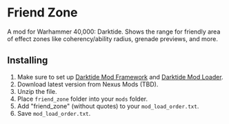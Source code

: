 # Friend Zone
A mod for Warhammer 40,000: Darktide. Shows the range for friendly area of effect zones like coherency/ability radius, grenade previews, and more.

## Installing
1. Make sure to set up [Darktide Mod Framework](https://www.nexusmods.com/warhammer40kdarktide/mods/8) and [Darktide Mod Loader](https://www.nexusmods.com/warhammer40kdarktide/mods/19).
2. Download latest version from Nexus Mods (TBD).
3. Unzip the file.
4. Place `friend_zone` folder into your `mods` folder.
5. Add "friend_zone" (without quotes) to your `mod_load_order.txt`.
6. Save `mod_load_order.txt`.
